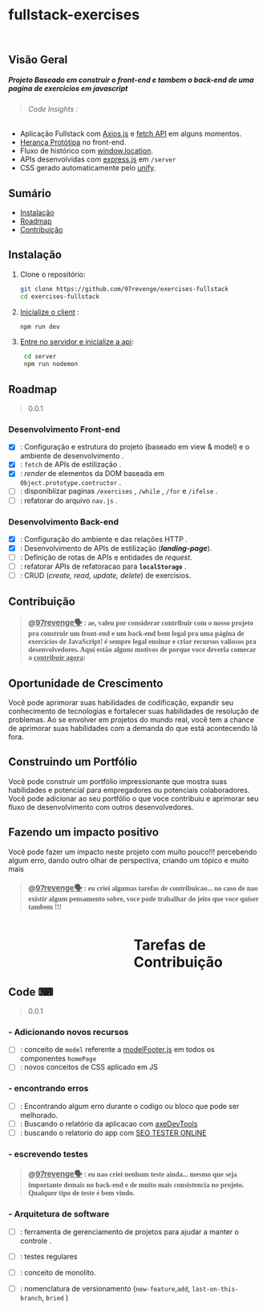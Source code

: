 # fullstack-exercises


<div style="display:flex; margin-left:150px; margin-top:30px; width:fit-content;">
    
<img src="https://github.com/97revenge/exercises-fullstack/assets/80254945/edba39eb-f15f-4d11-8ea2-fdafdc3085a8" alt="">



</div>



## Visão Geral
##### Projeto Baseado em construir o _front-end_ e tambem o _back-end_ de uma pagina de exercicios em javascript 


> ###### Code Insights  : 

 - Aplicação Fullstack com [Axios.js](https://axios-http.com/docs/intro) e [fetch API](https://developer.mozilla.org/en-US/docs/Web/API/Fetch_API) em alguns momentos.    
 - [Herança Protótipa](https://javascript.info/prototype-inheritance) no front-end.  
 - Fluxo de histórico com [window.location](https://developer.mozilla.org/en-US/docs/Web/API/Window/location).
 - APIs desenvolvidas com [express.js](https://expressjs.com/pt-br/guide/using-middleware.html) em `/server`
 - CSS gerado automaticamente pelo [unify](https://www.useunify.app/).

## Sumário

- [Instalação](#instalação)
- [Roadmap](#roadmap)
- [Contribuição](#contribuição)

## Instalação

1. Clone o repositório:

   ```bash
   git clone https://github.com/97revenge/exercises-fullstack
   cd exercises-fullstack
   ```

2. [Inicialize o client](https://github.com/97revenge/exercises-fullstack/blob/pre-combination/package.json) :

   ```bash
   npm run dev
   ```
3. [Entre no servidor e inicialize a api](https://github.com/97revenge/exercises-fullstack/tree/pre-combination/server):

   ```bash
    cd server
    npm run nodemon
   ```


## Roadmap 
> 0.0.1 
 ### Desenvolvimento Front-end
- [x] :  Configuração e estrutura do projeto (baseado em view & model) e o ambiente de desenvolvimento .  
- [x] :  `fetch` de APIs de estilização .
- [x] :  _render_ de elementos da DOM baseada em `Object.prototype.contructor` .
- [ ] : disponiblizar paginas `/exercises` , `/while` , `/for` e `/ifelse` .  
- [ ] : refatorar do arquivo `nav.js` .   

 ### Desenvolvimento Back-end
 - [x] :  Configuração do ambiente e das relações HTTP .  
 - [x] :  Desenvolvimento de APIs de estilização (*__landing-page__*). 
 - [ ] :  Definição de rotas de APIs e entidades de _request_.  
 - [ ] :  refatorar APIs de refatoracao para __`localStorage`__ .
 - [ ] :  CRUD (_create, read, update, delete_) de exercisios.  
   
## Contribuição 


> ####   @<u style="font-size:15px;" >97revenge🗣</u> : <span style="font-family:Gill Sans, Calibri">ae, valeu por considerar contribuir com o nosso projeto pra construir um front-end e um back-end bem legal pra uma página de exercícios de JavaScript! é sempre legal ensinar e criar  recursos valiosos pra desenvolvedores. Aqui estão alguns motivos de porque voce deveria comecar a <u>contribuir agora</u>:</span>

<h2>Oportunidade de Crescimento </h2>
Você pode aprimorar suas habilidades de codificação, expandir seu conhecimento de tecnologias e fortalecer suas habilidades de resolução de problemas. Ao se envolver em projetos do mundo real, você tem a chance de aprimorar suas habilidades com a demanda do que está acontecendo lá fora. 

<h2>Construindo um Portfólio </h2>
Você pode construir um portfólio impressionante que mostra suas habilidades e potencial para empregadores ou potenciais colaboradores.
Você pode adicionar ao seu portfólio o que voce contribuiu e aprimorar seu fluxo de desenvolvimento com outros desenvolvedores. 

<h2>Fazendo um impacto positivo</h2>
Você pode fazer um impacto neste projeto com muito pouco!!! percebendo algum erro, dando outro olhar de perspectiva, criando um tópico e muito mais 


> ####   @<u style="font-size:15px;" >97revenge🗣</u> : <span style="font-family:Gill Sans, Calibri">eu criei algumas tarefas de contribuicao... no caso de nao existir algum pensamento sobre, voce pode trabalhar do jeito que voce quiser tambem !!!</span>
> 

<h1 style="display:flex; margin-left:250px; margin-top:50px; width:fit-content;">Tarefas de Contribuição </h1>

## Code  ⌨
> 0.0.1
### - Adicionando novos recursos 
- [ ] : conceito de `model` referente a [modelFooter.js](https://github.com/97revenge/exercises-fullstack/blob/pre-combination/components/homepage/footer/modelFooter.js) em todos os componentes `homePage` 
- [ ] : novos conceitos de CSS aplicado em JS
### - encontrando erros
- [ ] : Encontrando algum erro durante o codigo ou bloco que pode ser melhorado.  
- [ ] : Buscando o relatório da aplicacao com [axeDevTools](https://chrome.google.com/webstore/detail/axe-devtools-web-accessib/lhdoppojpmngadmnindnejefpokejbdd)  
- [ ] : buscando o relatorio do app com [SEO TESTER ONLINE](https://www.seotesteronline.com/)
### - escrevendo testes 
> ####   @<u style="font-size:15px;" >97revenge🗣</u> : <span style="font-family:Gill Sans, Calibri">eu nao criei nenhum teste ainda... mesmo que seja importante demais no back-end e de muito mais consistencia no projeto. Qualquer tipo de teste é bem vindo.</span>
### - Arquitetura de software
- [ ] : ferramenta de gerenciamento de projetos para ajudar a manter o controle . 
- [ ] : testes regulares 
- [ ] : conceito de monolito. 
- [ ] : nomenclatura de versionamento (`new-feature`,`add`, `last-on-this-branch`, `bried` )







